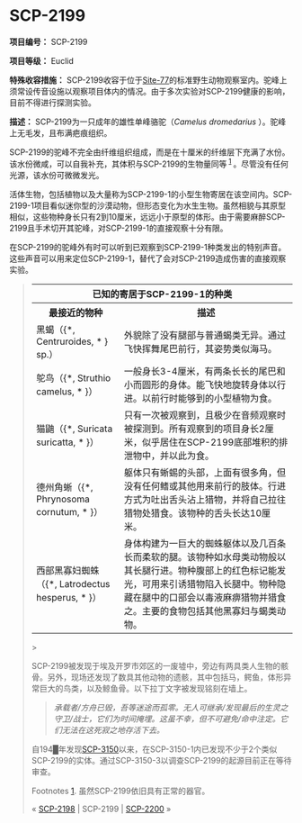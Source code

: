 # SCP-2199
                        


**项目编号：** SCP-2199

**项目等级：** Euclid

**特殊收容措施：** SCP-2199收容于位于[Site-77](/secure-facility-dossier-site-77)的标准野生动物观察室内。驼峰上须常设传音设施以观察项目体内的情况。由于多次实验对SCP-2199健康的影响，目前不得进行探测实验。

**描述：** SCP-2199为一只成年的雄性单峰骆驼（*Camelus dromedarius* ）。驼峰上无毛发，且布满疤痕组织。

SCP-2199的驼峰不完全由纤维组织组成，而是在十厘米的纤维层下充满了水份。该水份微咸，可以自我补充，其体积与SCP-2199的生物量同等<sup class='footnoteref'>
 <a shape='rect' class='footnoteref' id='footnoteref-1' href='javascript:;' onclick='WIKIDOT.page.utils.scrollToReference(&apos;footnote-1&apos;)'>1</a>
</sup>。尽管没有任何光源，该水份可微微发光。

活体生物，包括植物以及大量称为SCP-2199-1的小型生物寄居在该空间内。SCP-2199-1项目看似迷你型的沙漠动物，但形态变化为水生生物。虽然相貌与其原型相似，这些物种身长只有2到10厘米，远远小于原型的体形。由于需要麻醉SCP-2199且手术切开其驼峰，对SCP-2199-1的直接观察十分有限。

在SCP-2199的驼峰外有时可以听到已观察到SCP-2199-1种类发出的特别声音。这些声音可以用来定位SCP-2199-1，替代了会对SCP-2199造成伤害的直接观察实验。


> <table class='wiki-content-table'>
 <tr>
  <th colspan='3' rowspan='1'>&#24050;&#30693;&#30340;&#23492;&#23621;&#20110;SCP-2199-1&#30340;&#31181;&#31867;</th>
 </tr>
 <tr>
  <th colspan='1' rowspan='1'>&#26368;&#25509;&#36817;&#30340;&#29289;&#31181;</th>
  <th colspan='1' rowspan='1'>&#25551;&#36848;</th>
 </tr>
 <tr>
  <td colspan='1' rowspan='1'>&#40657;&#34638;&#65288;{*, Centruroides, * } sp.&#65289;</td>
  <td colspan='1' rowspan='1'>&#22806;&#35980;&#38500;&#20102;&#27809;&#26377;&#33151;&#37096;&#19982;&#26222;&#36890;&#34638;&#31867;&#26080;&#24322;&#12290;&#36890;&#36807;&#39134;&#24555;&#25381;&#33310;&#23614;&#24052;&#21069;&#34892;&#65292;&#20854;&#23039;&#21183;&#31867;&#20284;&#28023;&#39532;&#12290;</td>
 </tr>
 <tr>
  <td colspan='1' rowspan='1'>&#40501;&#40479;&#65288;{*, Struthio camelus, * }&#65289;</td>
  <td colspan='1' rowspan='1'>&#19968;&#33324;&#36523;&#38271;3-4&#21400;&#31859;&#65292;&#26377;&#20004;&#26465;&#38271;&#38271;&#30340;&#23614;&#24052;&#21644;&#23567;&#32780;&#22278;&#24418;&#30340;&#36523;&#20307;&#12290;&#33021;&#39134;&#24555;&#22320;&#26059;&#36716;&#36523;&#20307;&#20197;&#34892;&#36827;&#12290;&#20197;&#21069;&#34892;&#26102;&#33021;&#22815;&#21040;&#30340;&#23567;&#22411;&#26893;&#29289;&#20026;&#39135;&#12290;</td>
 </tr>
 <tr>
  <td colspan='1' rowspan='1'>&#29483;&#40748;&#65288;{*, Suricata suricatta, * }&#65289;</td>
  <td colspan='1' rowspan='1'>&#21482;&#26377;&#19968;&#27425;&#34987;&#35266;&#23519;&#21040;&#65292;&#19988;&#26497;&#23569;&#22312;&#38899;&#39057;&#35266;&#23519;&#26102;&#34987;&#25506;&#27979;&#21040;&#12290;&#25152;&#26377;&#35266;&#23519;&#21040;&#30340;&#39033;&#30446;&#36523;&#38271;2&#21400;&#31859;&#65292;&#20284;&#20046;&#23621;&#20303;&#22312;SCP-2199&#24213;&#37096;&#22534;&#31215;&#30340;&#25490;&#27844;&#29289;&#20013;&#65292;&#24182;&#20197;&#27492;&#20026;&#39135;&#12290;</td>
 </tr>
 <tr>
  <td colspan='1' rowspan='1'>&#24503;&#24030;&#35282;&#34597;&#65288;{*, Phrynosoma cornutum, * }&#65289;</td>
  <td colspan='1' rowspan='1'>&#36527;&#20307;&#21482;&#26377;&#34597;&#34612;&#30340;&#22836;&#37096;&#65292;&#19978;&#38754;&#26377;&#24456;&#22810;&#35282;&#65292;&#20294;&#27809;&#26377;&#20219;&#20309;&#40141;&#25110;&#20854;&#20182;&#29992;&#26469;&#21069;&#34892;&#30340;&#32930;&#20307;&#12290;&#34892;&#36827;&#26041;&#24335;&#20026;&#21520;&#20986;&#33292;&#22836;&#27838;&#19978;&#29454;&#29289;&#65292;&#24182;&#23558;&#33258;&#24049;&#25289;&#24448;&#29454;&#29289;&#22788;&#29454;&#39135;&#12290;&#35813;&#29289;&#31181;&#30340;&#33292;&#22836;&#38271;&#36798;10&#21400;&#31859;&#12290;</td>
 </tr>
 <tr>
  <td colspan='1' rowspan='1'>&#35199;&#37096;&#40657;&#23521;&#22919;&#34584;&#34523;&#65288;{*, Latrodectus hesperus, * }&#65289;</td>
  <td colspan='1' rowspan='1'>&#36523;&#20307;&#26500;&#24314;&#20026;&#19968;&#24040;&#22823;&#30340;&#34584;&#34523;&#36527;&#20307;&#20197;&#21450;&#20960;&#30334;&#26465;&#38271;&#32780;&#26580;&#36719;&#30340;&#33151;&#12290;&#35813;&#29289;&#31181;&#22914;&#27700;&#27597;&#31867;&#21160;&#29289;&#33324;&#20197;&#20854;&#38271;&#33151;&#34892;&#36827;&#12290;&#29289;&#31181;&#33145;&#37096;&#19978;&#30340;&#32418;&#33394;&#26631;&#35760;&#33021;&#21457;&#20809;&#65292;&#21487;&#29992;&#26469;&#24341;&#35825;&#29454;&#29289;&#38519;&#20837;&#38271;&#33151;&#20013;&#12290;&#29289;&#31181;&#38544;&#34255;&#22312;&#33151;&#20013;&#30340;&#21475;&#37096;&#20250;&#20197;&#27602;&#28082;&#40635;&#30201;&#29454;&#29289;&#24182;&#29454;&#39135;&#20043;&#12290;&#20027;&#35201;&#30340;&#39135;&#29289;&#21253;&#25324;&#20854;&#20182;&#40657;&#23521;&#22919;&#19982;&#34638;&#31867;&#21160;&#29289;&#12290;</td>
 </tr>
</table>> 

SCP-2199被发现于埃及开罗市郊区的一废墟中，旁边有两具类人生物的骸骨。另外，现场还发现了数具其他动物的遗骸，其中包括马，鳄鱼，体形异常巨大的鸟类，以及鲸鱼骨。以下拉丁文字被发现铭刻在墙上。


> *承载者/方舟已毁，吾等迷途而孤零。无人可继承/发现最后的生灵之守卫/战士，它们为时间掩埋。这虽不幸，但不可避免/命中注定。它们无法在这死寂之地存活下去。* 
> 

自194█年发现[SCP-3150](/scp-3150)以来，在SCP-3150-1内已发现不少于2个类似SCP-2199的实体。通过SCP-3150-3以调查SCP-2199的起源目前正在等待审查。


Footnotes
<a shape='rect' href='javascript:;' onclick='WIKIDOT.page.utils.scrollToReference(&apos;footnoteref-1&apos;)'>1</a>. 虽然SCP-2199依旧具有正常的器官。



« <a shape='rect' class='newpage' href='/scp-2198'>SCP-2198</a> | SCP-2199 | [SCP-2200](/scp-2200) »





                    
